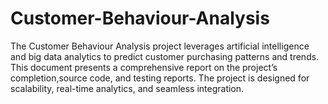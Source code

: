 # Customer-Behaviour-Analysis
The Customer Behaviour Analysis project leverages artificial intelligence and big data analytics to predict customer purchasing patterns and trends. This document presents a comprehensive report on the project’s completion,source code, and testing reports. The project is designed for  scalability, real-time analytics, and seamless integration.
